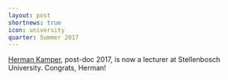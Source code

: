 ```yaml
---
layout: post
shortnews: true
icon: university
quarter: Summer 2017
---
```


<a href="http://www.kamperh.com/">Herman Kamper</a>, post-doc 2017, is now a lecturer at Stellenbosch University. Congrats, Herman!
